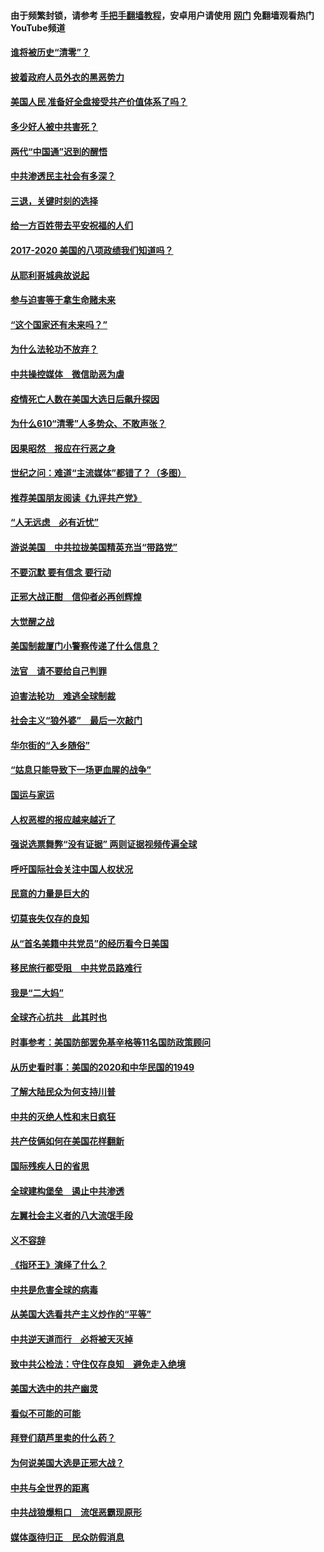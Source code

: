 #### 由于频繁封锁，请参考 [手把手翻墙教程](https://github.com/gfw-breaker/guides/wiki/)，安卓用户请使用 [网门](https://github.com/gfw-breaker/nogfw/blob/master/dl.md?t=01151000) 免翻墙观看热门YouTube频道 

#### [谁将被历史“清零”？](../pages/73/417485.md?t=01151000) 

#### [披着政府人员外衣的黑恶势力](../pages/73/417442.md?t=01151000) 

#### [美国人民 准备好全盘接受共产价值体系了吗？](../pages/73/417491.md?t=01151000) 

#### [多少好人被中共害死？](../pages/73/417144.md?t=01151000) 

#### [两代“中国通”迟到的醒悟](../pages/73/417064.md?t=01151000) 

#### [中共渗透民主社会有多深？](../pages/73/417063.md?t=01151000) 

#### [三退，关键时刻的选择](../pages/73/416969.md?t=01151000) 

#### [给一方百姓带去平安祝福的人们](../pages/73/416941.md?t=01151000) 

#### [2017-2020  美国的八项政绩我们知道吗？](../pages/73/416968.md?t=01151000) 

#### [从耶利哥城典故说起](../pages/73/416892.md?t=01151000) 

#### [参与迫害等于拿生命赌未来](../pages/73/416856.md?t=01151000) 

#### [“这个国家还有未来吗？”](../pages/73/416852.md?t=01151000) 

#### [为什么法轮功不放弃？](../pages/73/416864.md?t=01151000) 

#### [中共操控媒体　微信助恶为虐](../pages/73/416724.md?t=01151000) 

#### [疫情死亡人数在美国大选日后飙升探因](../pages/73/416606.md?t=01151000) 

#### [为什么610“清零”人多势众、不敢声张？](../pages/73/416632.md?t=01151000) 

#### [因果昭然　报应在行恶之身](../pages/73/416582.md?t=01151000) 

#### [世纪之问：难道“主流媒体”都错了？（多图）](../pages/73/416571.md?t=01151000) 

#### [推荐美国朋友阅读《九评共产党》](../pages/73/416510.md?t=01151000) 

#### [“人无远虑　必有近忧”](../pages/73/416513.md?t=01151000) 

#### [游说美国　中共拉拢美国精英充当“带路党”](../pages/73/416529.md?t=01151000) 

#### [不要沉默 要有信念 要行动](../pages/73/416457.md?t=01151000) 

#### [正邪大战正酣　信仰者必再创辉煌](../pages/73/416433.md?t=01151000) 

#### [大觉醒之战](../pages/73/416456.md?t=01151000) 

#### [美国制裁厦门小警察传递了什么信息？](../pages/73/416432.md?t=01151000) 

#### [法官　请不要给自己判罪](../pages/73/416379.md?t=01151000) 

#### [迫害法轮功　难逃全球制裁](../pages/73/416380.md?t=01151000) 

#### [社会主义“狼外婆”　最后一次敲门](../pages/73/416394.md?t=01151000) 

#### [华尔街的“入乡随俗”](../pages/73/416395.md?t=01151000) 

#### [“姑息只能导致下一场更血腥的战争”](../pages/73/416223.md?t=01151000) 

#### [国运与家运](../pages/73/416224.md?t=01151000) 

#### [人权恶棍的报应越来越近了](../pages/73/416276.md?t=01151000) 

#### [强说选票舞弊“没有证据” 两则证据视频传遍全球](../pages/73/416227.md?t=01151000) 

#### [呼吁国际社会关注中国人权状况](../pages/73/416135.md?t=01151000) 

#### [民意的力量是巨大的](../pages/73/416222.md?t=01151000) 

#### [切莫丧失仅存的良知](../pages/73/416134.md?t=01151000) 

#### [从“首名美籍中共党员”的经历看今日美国](../pages/73/416114.md?t=01151000) 

#### [移民旅行都受阻　中共党员路难行](../pages/73/416033.md?t=01151000) 

#### [我是“二大妈”](../pages/73/415529.md?t=01151000) 

#### [全球齐心抗共　此其时也](../pages/73/415989.md?t=01151000) 

#### [时事参考：美国防部罢免基辛格等11名国防政策顾问](../pages/73/415970.md?t=01151000) 

#### [从历史看时事：美国的2020和中华民国的1949](../pages/73/415949.md?t=01151000) 

#### [了解大陆民众为何支持川普](../pages/73/415950.md?t=01151000) 

#### [中共的灭绝人性和末日疯狂](../pages/73/415944.md?t=01151000) 

#### [共产伎俩如何在美国花样翻新](../pages/73/415908.md?t=01151000) 

#### [国际残疾人日的省思](../pages/73/415849.md?t=01151000) 

#### [全球建构堡垒　遏止中共渗透](../pages/73/415850.md?t=01151000) 

#### [左翼社会主义者的八大流氓手段](../pages/73/415802.md?t=01151000) 

#### [义不容辞](../pages/73/415807.md?t=01151000) 

#### [《指环王》演绎了什么？](../pages/73/415739.md?t=01151000) 

#### [中共是危害全球的病毒](../pages/73/415569.md?t=01151000) 

#### [从美国大选看共产主义炒作的“平等”](../pages/73/415654.md?t=01151000) 

#### [中共逆天道而行　必将被天灭掉](../pages/73/415626.md?t=01151000) 

#### [致中共公检法：守住仅存良知　避免走入绝境](../pages/73/415627.md?t=01151000) 

#### [美国大选中的共产幽灵](../pages/73/415618.md?t=01151000) 

#### [看似不可能的可能](../pages/73/415619.md?t=01151000) 

#### [拜登们葫芦里卖的什么药？](../pages/73/415531.md?t=01151000) 

#### [为何说美国大选是正邪大战？](../pages/73/415530.md?t=01151000) 

#### [中共与全世界的距离](../pages/73/415435.md?t=01151000) 

#### [中共战狼爆粗口　流氓恶霸现原形](../pages/73/415426.md?t=01151000) 

#### [媒体亟待归正　民众防假消息](../pages/73/415402.md?t=01151000) 

